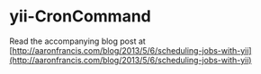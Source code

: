 yii-CronCommand
===============

Read the accompanying blog post at [http://aaronfrancis.com/blog/2013/5/6/scheduling-jobs-with-yii](http://aaronfrancis.com/blog/2013/5/6/scheduling-jobs-with-yii)



